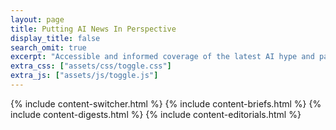```yaml
---
layout: page
title: Putting AI News In Perspective
display_title: false
search_omit: true
excerpt: "Accessible and informed coverage of the latest AI hype and panic"
extra_css: ["assets/css/toggle.css"]
extra_js: ["assets/js/toggle.js"]
---
```

{% include content-switcher.html %}
{% include content-briefs.html %}
{% include content-digests.html %}
{% include content-editorials.html %}



